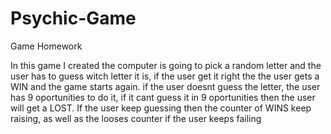 # Psychic-Game
Game Homework

In this game I created the computer is going to pick a random letter and the user has to guess witch letter it is, if the user get it right
the the user gets a WIN and the game starts again. if the user doesnt guess the letter, the user has 9 oportunities to do it, if it cant 
guess it in 9 oportunities then the user will get a LOST.
If the user keep guessing then the counter of WINS keep raising, as well as the looses counter if the user keeps failing
